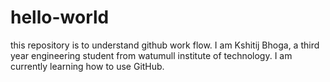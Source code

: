 # hello-world
this repository is to understand github work flow.
I am Kshitij Bhoga, a third year engineering student from watumull institute of technology. I am currently learning how to use GitHub.
